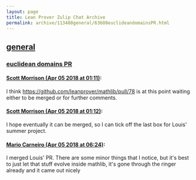 ```yaml
---
layout: page
title: Lean Prover Zulip Chat Archive 
permalink: archive/113488general/63608euclideandomainsPR.html
---
```


## [general](index.html)
### [euclidean domains PR](63608euclideandomainsPR.html)

#### [Scott Morrison (Apr 05 2018 at 01:11)](https://leanprover.zulipchat.com/#narrow/stream/113488-general/topic/euclidean%20domains%20PR/near/124646289):
I think https://github.com/leanprover/mathlib/pull/78 is at this point waiting either to be merged or for further comments.

#### [Scott Morrison (Apr 05 2018 at 01:12)](https://leanprover.zulipchat.com/#narrow/stream/113488-general/topic/euclidean%20domains%20PR/near/124646344):
I hope eventually it can be merged, so I can tick off the last box for Louis' summer project.

#### [Mario Carneiro (Apr 05 2018 at 06:24)](https://leanprover.zulipchat.com/#narrow/stream/113488-general/topic/euclidean%20domains%20PR/near/124655240):
I merged Louis' PR. There are some minor things that I notice, but it's best to just let that stuff evolve inside mathlib, it's gone through the ringer already and it came out nicely


